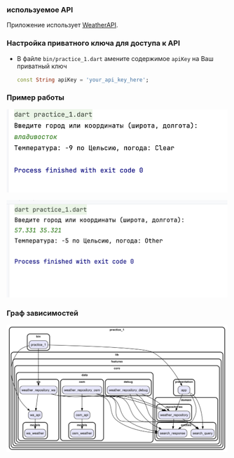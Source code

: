 ### используемое API

Приложение использует [WeatherAPI](https://www.weatherapi.com/). 

### Настройка приватного ключа для доступа к API

- В файле `bin/practice_1.dart` амените содержимое `apiKey` на Ваш приватный ключ

   ```dart
   const String apiKey = 'your_api_key_here';
   ```

### Пример работы

![City Query](./ex1.png)

![Coordinates Query](./ex2.png)

### Граф зависимостей

![Graph](./lacos_graph.png)
